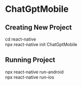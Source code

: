 # ChatGptMobile

## Creating New Project

cd react-native <br />
npx react-native init ChatGptMobile

## Running Project

npx react-native run-android <br />
npx react-native run-ios
